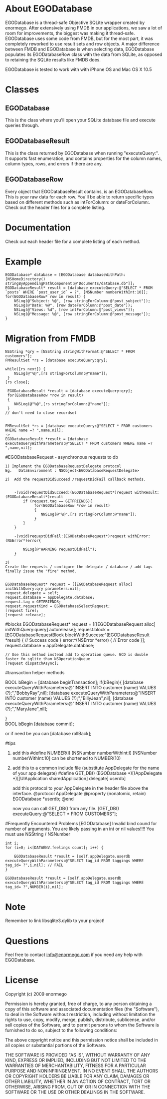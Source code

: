 # About EGODatabase
EGODatabase is a thread-safe Objective SQLite wrapper created by enormego.  After extensively using FMDB in our applications, we saw a lot of room for improvements, the biggest was making it thread-safe.  EGODatabase uses some code from FMDB, but for the most part, it was completely reworked to use result sets and row objects.  A major difference between FMDB and EGODatabase is when selecting data, EGODatabase populates its EGODatabaseRow class with the data from SQLite, as opposed to retaining the SQLite results like FMDB does.

EGODatabase is tested to work with with iPhone OS and Mac OS X 10.5

# Classes
## EGODatabase
This is the class where you'll open your SQLite database file and execute queries through.

## EGODatabaseResult
This is the class returned by EGODatabase when running "executeQuery:".  It supports fast enumeration, and contains properties for the column names, column types, rows, and errors if there are any.

## EGODatabaseRow
Every object that EGODatabaseResult contains, is an EGODatabaseRow.  This is your raw data for each row.  You'll be able to return specific types based on different methods such as intForColumn: or dateForColumn:.  Check out the header files for a complete listing.

# Documentation
Check out each header file for a complete listing of each method.

# Example
	EGODatabase* database = [EGODatabase databaseWithPath:[NSHomeDirectory() stringByAppendingPathComponent:@"Documents/database.db"]];
	EGODatabaseResult* result = [database executeQuery:@"SELECT * FROM `posts` WHERE `post_user_id` = ?", [NSNumber numberWithInt:10]];
	for(EGODatabaseRow* row in result) {
		NSLog(@"Subject: %@", [row stringForColumn:@"post_subject"]);
		NSLog(@"Date: %@", [row dateForColumn:@"post_date"]);
		NSLog(@"Views: %d", [row intForColumn:@"post_views"]);
		NSLog(@"Message: %@", [row stringForColumn:@"post_message"]);
	}

# Migration from FMDB

    NSString *qry = [NSString stringWithFormat:@"SELECT * FROM customers"];
    FMResultSet *rs = [database executeQuery:qry];
	
    while([rs next]) {
        NSLog(@"%@",[rs stringForColumn:@"name"]);
     }
    [rs close];
	
     EGODatabaseResult *result = [database executeQuery:qry];
     for(EGODatabaseRow *row in result)
     {
        NNSLog(@"%@",[rs stringForColumn:@"name"]);
     }
	// don't need to close recordset
	
	
	FMResultSet *rs = [database executeQuery:@"SELECT * FROM customers WHERE name =? ",name,nil];
	->
	EGODatabaseResult *result = [database executeQueryWithParameters:@"SELECT * FROM customers WHERE name =? ",name,nil];

#EGODatabaseRequest - asynchronous requests to db 
	
	1) Implement the EGODatabaseRequestDelegate protocol
    Eg.   DataEnvironment : NSObject<EGODatabaseRequestDelegate> 

	2)	Add the requestDidSucceed /requestDidFail callback methods.
		
		
		-(void)requestDidSucceed:(EGODatabaseRequest*)request withResult:(EGODatabaseResult*)result
			if (request.tag == GETFRIENDS){
			     for(EGODatabaseRow *row in result)
			     {
			        NNSLog(@"%@",[rs stringForColumn:@"name"]);
			     }
			}
		}

		-(void)requestDidFail:(EGODatabaseRequest*)request withError:(NSError*)error{

			NSLog(@"WARNING requestDidFail");
		}

    3) 
	Create the requests / configure the delegate / database / add tags  
	finally issue the "fire" method.
	
	
	EGODatabaseRequest* request = [[EGODatabaseRequest alloc] initWithQuery:qry parameters:nil];
	request.delegate = self;
	request.database = appDelegate.database;
	request.tag = GETFRIENDS;
	request.requestKind = EGODatabaseSelectRequest;
	[request fire];
	[request release];


#blocks
    EGODatabaseRequest* request = [[[EGODatabaseRequest alloc] initWithQuery:query] autorelease];
    request.block = [EGODatabaseRequestBlock blockWithSuccess:^(EGODatabaseResult *result) {
        // Success code
    } error:^(NSError *error) {
        // Error code
    }];
    request.database = appDelegate.database;

    // Use this method instead add to operation queue. GCD is double faster fo sqlite than NSOperationQueue
    [request dispatchAsync];

#transaction helper methods

BOOL bBegin = [database beginTransaction];
if(bBegin){
	[database executeQueryWithParameters:@"INSERT INTO customer (name) VALUES (?);","BobbyRay",nil];
	[database executeQueryWithParameters:@"INSERT INTO customer (name) VALUES (?);","BillyJean",nil];
	[database executeQueryWithParameters:@"INSERT INTO customer (name) VALUES (?);","MaryJane",nil];
	
}	
BOOL bBegin [database commit];

or if need be you can 
[database rollBack];
	
#tips
 1)    add this #define NUMBER(I)	[NSNumber numberWithInt:I]
	 [NSNumber numberWithInt:10] can be shortened to NUMBER(10)
	
 2)	add this to a common include file (substitute AppDelegate for the name of your app delegate)
	#define GET_DB()	(EGODatabase *)[(AppDelegate *)[[UIApplication sharedApplication] delegate] userdb]
	
	add this protocol to your AppDelegate in the header file above the interface.
	@protocol AppDelegate
		@property (nonatomic, retain) EGODatabase *userdb;
	@end
	
	now you can call GET_DB() from any file. 
	[GET_DB() executeQuery:@"SELECT * FROM CUSTOMERS"];
	
	
	
	
#Frequently Encountered Problems
  [EGODatabase] Invalid bind cound for number of arguments.
	You are likely passing in an int or nil values!!!! You must use NSString / NSNumber
	
	
	int i;
	for (i=0; i<[DATAENV.feelings count]; i++) {

		EGODatabaseResult *result = [self.appDelegate.userdb executeQueryWithParameters:@"SELECT tag_id FROM taggings WHERE  tag_id= ?",i,nil]; // FAIL
    }

	EGODatabaseResult *result = [self.appDelegate.userdb executeQueryWithParameters:@"SELECT tag_id FROM taggings WHERE  tag_id= ?",NUMBER(i),nil];



# Note
Remember to link libsqlite3.dylib to your project!


# Questions
Feel free to contact info@enormego.com if you need any help with EGODatabase.

# License
Copyright (c) 2009 enormego

Permission is hereby granted, free of charge, to any person obtaining a copy
of this software and associated documentation files (the "Software"), to deal
in the Software without restriction, including without limitation the rights
to use, copy, modify, merge, publish, distribute, sublicense, and/or sell
copies of the Software, and to permit persons to whom the Software is
furnished to do so, subject to the following conditions:

The above copyright notice and this permission notice shall be included in
all copies or substantial portions of the Software.

THE SOFTWARE IS PROVIDED "AS IS", WITHOUT WARRANTY OF ANY KIND, EXPRESS OR
IMPLIED, INCLUDING BUT NOT LIMITED TO THE WARRANTIES OF MERCHANTABILITY,
FITNESS FOR A PARTICULAR PURPOSE AND NONINFRINGEMENT. IN NO EVENT SHALL THE
AUTHORS OR COPYRIGHT HOLDERS BE LIABLE FOR ANY CLAIM, DAMAGES OR OTHER
LIABILITY, WHETHER IN AN ACTION OF CONTRACT, TORT OR OTHERWISE, ARISING FROM,
OUT OF OR IN CONNECTION WITH THE SOFTWARE OR THE USE OR OTHER DEALINGS IN
THE SOFTWARE.


